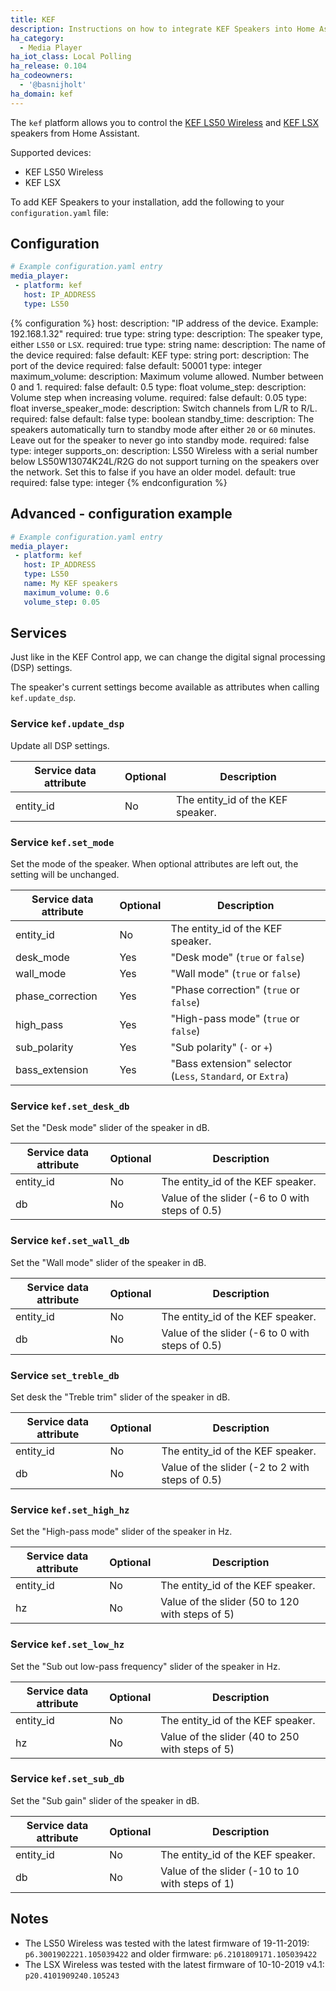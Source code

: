```yaml
---
title: KEF
description: Instructions on how to integrate KEF Speakers into Home Assistant.
ha_category:
  - Media Player
ha_iot_class: Local Polling
ha_release: 0.104
ha_codeowners:
  - '@basnijholt'
ha_domain: kef
---
```


The `kef` platform allows you to control the [KEF LS50 Wireless](https://international.kef.com/products/ls50-wireless) and [KEF LSX](https://international.kef.com/products/lsx) speakers from Home Assistant.

Supported devices:

- KEF LS50 Wireless
- KEF LSX

To add KEF Speakers to your installation, add the following to your `configuration.yaml` file:

## Configuration

```yaml
# Example configuration.yaml entry
media_player:
 - platform: kef
   host: IP_ADDRESS
   type: LS50
```

{% configuration %}
host:
  description: "IP address of the device. Example: 192.168.1.32"
  required: true
  type: string
type:
  description: The speaker type, either `LS50` or `LSX`.
  required: true
  type: string
name:
  description: The name of the device
  required: false
  default: KEF
  type: string
port:
  description: The port of the device
  required: false
  default: 50001
  type: integer
maximum_volume:
  description: Maximum volume allowed. Number between 0 and 1.
  required: false
  default: 0.5
  type: float
volume_step:
  description: Volume step when increasing volume.
  required: false
  default: 0.05
  type: float
inverse_speaker_mode:
  description: Switch channels from L/R to R/L.
  required: false
  default: false
  type: boolean
standby_time:
  description: The speakers automatically turn to standby mode after either `20` or `60` minutes. Leave out for the speaker to never go into standby mode.
  required: false
  type: integer
supports_on:
  description: LS50 Wireless with a serial number below LS50W13074K24L/R2G do not support turning on the speakers over the network. Set this to false if you have an older model.
  default: true
  required: false
  type: integer
{% endconfiguration %}

## Advanced - configuration example

```yaml
# Example configuration.yaml entry
media_player:
 - platform: kef
   host: IP_ADDRESS
   type: LS50
   name: My KEF speakers
   maximum_volume: 0.6
   volume_step: 0.05
```

## Services

Just like in the KEF Control app, we can change the digital signal processing (DSP) settings.

The speaker's current settings become available as attributes when calling `kef.update_dsp`.

### Service `kef.update_dsp`

Update all DSP settings.

| Service data attribute | Optional | Description |
| ---------------------- | -------- | ----------- |
| entity_id              | No       | The entity_id of the KEF speaker. |

### Service `kef.set_mode`

Set the mode of the speaker. When optional attributes are left out, the setting will be unchanged.

| Service data attribute | Optional | Description |
| ---------------------- | -------- | ----------- |
| entity_id              | No       | The entity_id of the KEF speaker. |
| desk_mode              | Yes      | "Desk mode" (`true` or `false`) |
| wall_mode              | Yes      | "Wall mode" (`true` or `false`) |
| phase_correction       | Yes      | "Phase correction" (`true` or `false`) |
| high_pass              | Yes      | "High-pass mode" (`true` or `false`) |
| sub_polarity           | Yes      | "Sub polarity" (`-` or `+`) |
| bass_extension         | Yes      | "Bass extension" selector (`Less`, `Standard`, or `Extra`) |

### Service `kef.set_desk_db`

Set the "Desk mode" slider of the speaker in dB.

| Service data attribute | Optional | Description |
| ---------------------- | -------- | ----------- |
| entity_id              | No       | The entity_id of the KEF speaker. |
| db                     | No       | Value of the slider (-6 to 0 with steps of 0.5) |

### Service `kef.set_wall_db`

Set the "Wall mode" slider of the speaker in dB.

| Service data attribute | Optional | Description |
| ---------------------- | -------- | ----------- |
| entity_id              | No       | The entity_id of the KEF speaker. |
| db                     | No       | Value of the slider (-6 to 0 with steps of 0.5) |

### Service `set_treble_db`

Set desk the "Treble trim" slider of the speaker in dB.

| Service data attribute | Optional | Description |
| ---------------------- | -------- | ----------- |
| entity_id              | No       | The entity_id of the KEF speaker. |
| db                     | No       | Value of the slider (-2 to 2 with steps of 0.5) |

### Service `kef.set_high_hz`

Set the "High-pass mode" slider of the speaker in Hz.

| Service data attribute | Optional | Description |
| ---------------------- | -------- | ----------- |
| entity_id              | No       | The entity_id of the KEF speaker. |
| hz                     | No       | Value of the slider (50 to 120 with steps of 5) |

### Service `kef.set_low_hz`

Set the "Sub out low-pass frequency" slider of the speaker in Hz.

| Service data attribute | Optional | Description |
| ---------------------- | -------- | ----------- |
| entity_id              | No       | The entity_id of the KEF speaker. |
| hz                     | No       | Value of the slider (40 to 250 with steps of 5) |

### Service `kef.set_sub_db`

Set the "Sub gain" slider of the speaker in dB.

| Service data attribute | Optional | Description |
| ---------------------- | -------- | ----------- |
| entity_id              | No       | The entity_id of the KEF speaker. |
| db                     | No       | Value of the slider (-10 to 10 with steps of 1) |

## Notes

- The LS50 Wireless was tested with the latest firmware of 19-11-2019: `p6.3001902221.105039422` and older firmware: `p6.2101809171.105039422`
- The LSX Wireless was tested with the latest firmware of 10-10-2019 v4.1: `p20.4101909240.105243`

[KEF Speakers]: /integrations/kef/

